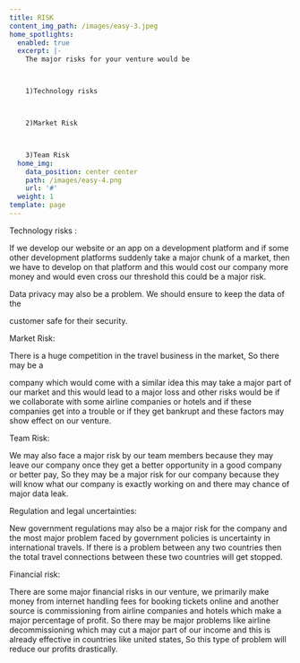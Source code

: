 ```yaml
---
title: RISK
content_img_path: /images/easy-3.jpeg
home_spotlights:
  enabled: true
  excerpt: |-
    The major risks for your venture would be



    1)Technology risks



    2)Market Risk



    3)Team Risk
  home_img:
    data_position: center center
    path: /images/easy-4.png
    url: '#'
  weight: 1
template: page
---
```

Technology risks :

If we develop our website or an app on a development platform and if some other development platforms suddenly take a major chunk of a market, then we have to  develop on that platform and this would cost our company more money and would even cross our threshold this could be a major risk.

Data privacy may also be a problem. We should ensure to keep the data of the

customer safe for their security.

Market Risk:

There is a huge competition in the travel business in the market, So there may be a

company which would come with a similar idea this may take a major part of our market and this would lead to a major loss and other risks would be if we collaborate with some airline companies or hotels and if these companies get into a trouble or if they get bankrupt and these factors may show effect on our venture.

Team Risk:

We may also face a major risk by our team members because they may leave our company once they get a better opportunity in a good company or better pay, So they may be a major risk for our company because they will know what our company is exactly working on and there may chance of major data leak.

Regulation and legal uncertainties:

 New government regulations may also be a major risk for the company and the most major problem faced by government policies is uncertainty in international travels. If there is a problem between any two countries then the total travel connections between these two countries will get stopped.

Financial risk:

There are some major financial risks in our venture, we primarily make money from internet handling fees for booking tickets online and another source is commissioning from airline companies and hotels which make a major percentage of profit. So there may be major problems like airline decommissioning which may cut a major part of our income and this is already effective in countries like united states, So this type of problem will reduce our profits drastically.

